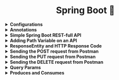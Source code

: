 
<h1>
<center>Spring Boot 🍂</center>
</h1>


[comment]: <> (-------------------------------------------------------------------)

[comment]: <> (<details>)

[comment]: <> (<summary><b>Simple Spring Boot REST-full API</b></summary>)

[comment]: <> (</details>)

[comment]: <> (-------------------------------------------------------------------)


[comment]: <> (Configurations)
<details>
<summary><b>Configurations</b></summary>

1. To change the port number of the server from 8080(default) to 8081 or any other port, 
    * got to `Edit Configurations` on top right.
    * click on `Modify Options`.
    * click on `Change VM Options`.
    * Add the following lines on the appeared text-box:
      
          -Dserver.port=8081

</details>

[comment]: <> (Annotations)
<details>
<summary><b>Annotations</b></summary>

Annotations | Description | 
--- | --- | 
@Repository | Marked on a Repository file in DAO/DAL.
@Service | Marked on a Service file.
@Autowired | Marked on a constructor with dependency injection.
@RestController | Marked on a Class with API's in it.
@RequestMapping(method = RequestMethod.GET, path = "get") | Marked on a `GET` method, and can be accessed on path `localhost:8080/get`.
@RequestMapping(method = RequestMethod.POST, consumes = MediaType.APPLICATION_JSON_VALUE) | Only Accepts JSON data from Post request.
@GetMapping | Marked on a `GET` method.
@PostMapping | Marked on a `POST` method.
@DeleteMapping | Marked on a `DELETE` method.
@PathVariable | Marking a property as a path variable.
@RequestBody | Added in front of the `User` in argument list. This indicates to map the incoming data from post request to this `User` model


</details>

[comment]: <> (Simple Spring Boot REST-full API)
<details>
<summary><b>Simple Spring Boot REST-full API</b></summary>

* Add the following code in the main application file for a simple get request.
  
      @SpringBootApplication
      public class LearningSpringBootApplication {
    
            public static void main(String[] args) {
                SpringApplication.run(LearningSpringBootApplication.class, args);
            }
    
            @RestController
            class MessageController {
    
                @RequestMapping(method = RequestMethod.GET)
                Message getMessage() {
                    return new Message("Hello World!");
                }
            }
    
            class Message {
  
                private final String message;
    
                public String getMessage() {
                    return message;
                }
    
                public Message(String message) {
                    this.message = message;
                }
            }
      }

* To ensure the return of the JSON payload, make sure to add a getter for the message in the `Message` class in the above example.
* When accessed on `localhost:8080`, a JSON is returned:

        {
            "message": "Hello World!"
        }

</details>

[comment]: <> (Path Variables)
<details>
<summary><b>Adding Path Variable on an API</b></summary>

* The following example shows how to add a path variable in a Request handler.

      @RequestMapping(method = RequestMethod.GET, path = "{userUid}")
          public User fetchUser(@PathVariable("userUid") UUID userUid) {
          return userService.getUser(userUid).get();
      }


</details>

[comment]: <> (ResponseEntity and HTTP Response Code)
<details>
<summary><b>ResponseEntity and HTTP Response Code</b></summary>

* `ResponseEntity` is a generic class in spring boot which is used to handle a request. It returns a Response code of the given data.
* `Optional` is a generic class which returns null, if the object is not assigned, else it returns the object.  
* An example given below shows the use of Response Entity used to handle a request:

      @RequestMapping(method = RequestMethod.GET, path = "{userUid}")
      public ResponseEntity<?> fetchUser2(@PathVariable("userUid") UUID userUid) {
          Optional<User> optionalUser = userService.getUser(userUid);
          if (optionalUser.isPresent()) {
              return ResponseEntity.ok(optionalUser.get());
          }
          return ResponseEntity.status(HttpStatus.NOT_FOUND)
              .body(new ErrorMessage("User " + userUid + "was not found!"));
      }

* We cannot also update the above code into functional program (Streams style), But that option is not available on 
  IntelliJ Community. 

</details>

[comment]: <> (Sending the post request from postman)
<details>
<summary><b>Sending the POST request from Postman</b></summary>

* Before sending the POST request make sure that, the `User` model has a default constructor.
* Following method is used for handling the POST Request:

      // POST: Saving a user in the database.
      @RequestMapping(method = RequestMethod.POST, consumes = MediaType.APPLICATION_JSON_VALUE)
      public ResponseEntity<Integer> insertNewUser(@RequestBody User user) {
          int result = userService.insertUser(user);
          if (result == 1) {
              return ResponseEntity.ok().build();
          }
          return ResponseEntity.badRequest().build();
      }


</details>

[comment]: <> (Sending the PUT request from Postman)
<details>
<summary><b>Sending the PUT request from Postman</b></summary>

* Following method/middleware is used to handle a PUT request:

      /*
          Returns: Response of the request
          Used In: PUT, POST
      */
      private ResponseEntity<Integer> getIntegerResponseEntity(int result) {
          if (result == 1) {
              return ResponseEntity.ok().build();
          }
          return ResponseEntity.badRequest().build();
      }
    
    
      // PUT: Updates the user object.
      @RequestMapping(method = RequestMethod.PUT, consumes = MediaType.APPLICATION_JSON_VALUE)
      public ResponseEntity<Integer> updateUser(@RequestBody User user) {
          int result = userService.updateUser(user);
          return getIntegerResponseEntity(result);
      }


</details>

[comment]: <> (Sending the DELETE request from Postman)
<details>
<summary><b>Sending the DELETE request from Postman</b></summary>

* The following method handles a delete request from Postman:

      //DELETE: Delete a user using userUid
      @RequestMapping(method = RequestMethod.DELETE, path = "{userUid}")
      public ResponseEntity<Integer> deleteUser(@PathVariable("userUid") UUID userUid) {
          int result = userService.removeUser(userUid);
          return getIntegerResponseEntity(result);
      }


</details>

[comment]: <> (Query Params)
<details>
<summary><b>Query Params</b></summary>

* Adding query params basically passes some variables through the URL in order to perform filtering.
* To add a query parameter, use `?` and add the parameters in the URL. An example is shown below:

      localhost:8081/api/v1/users/get?gender=MALE&ageLessThan=18

* The following middleware handles this URL and gets the value of `gender` and `ageLessThan`.

      // GET: All users from database.
      @RequestMapping(method = RequestMethod.GET, path = "get")
      public List<User> fetchUsers(@QueryParam("gender") String gender, @QueryParam("ageLessThan") Integer ageLessThan) {
          System.out.println(gender);
          System.out.println(ageLessThan);
          return userService.getAllUsers();
      }

* If the query params are not added, the middleware will still return data normally.
* Passing the Gender got by query-params inside a function in the `userService`:

      public List<User> getAllUsers(Optional<String> gender) {
          List<User> users = userDao.selectAllUsers();
          if (!gender.isPresent()) {
              return users;
          }
          try {
              Gender theGender = Gender.valueOf(gender.get().toUpperCase());
              return users.stream()
                  .filter(user -> user.getGender().equals(theGender))
                  .collect(Collectors.toList());
          } catch (Exception exp) {
                throw new IllegalStateException("Invalid Gender" + exp);
          }
      }

* Middleware that handles query-params:

      // GET: All users from database.
      @RequestMapping(method = RequestMethod.GET, path = "get")
          public List<User> fetchUsers(@QueryParam("gender") String gender) {
          return userService.getAllUsers(Optional.ofNullable(gender));
      }

* Now we can GET send request using the following URL:

      localhost:8081/api/v1/users/get?gender=female
  
  OR
  
      localhost:8081/api/v1/users/get?gender=MALE



</details>

[comment]: <> (Produces and Consumes)
<details>
<summary><b>Produces and Consumes</b></summary>


* Uptil now we have been handling requests using Semi-structured data, JSON or any other format.
* We can set the type of files that we can accept from clients, and the type of files that we cen send to clients.
  * `@Produces`: Server produces only selected file types to client.
  * `@Consumes`: Server accepts only selected file types from a client.

* In the following UserController Class, we are forcing each request handler to produce and consume selected type of file/data.
  
      @RestController
      @RequestMapping(path = "/api/v1/users")
      public class UserController {
      private UserService userService;
    
    
        /*
             CONSTRUCTOR: Injecting User service.
        */
        @Autowired
        public UserController(UserService userService) {
            this.userService = userService;
        }
    
    
        /*
             GET: All users from database.
        */
        @RequestMapping(
                method = RequestMethod.GET,
                path = "get",
                produces = MediaType.APPLICATION_JSON_VALUE
        )
        public List<User> fetchUsers(@QueryParam("gender") String gender) {
            return userService.getAllUsers(Optional.ofNullable(gender));
        }
    
    
        /*
             Returns: Response of the request
             Used In: PUT, POST
        */
        private ResponseEntity<Integer> getIntegerResponseEntity(int result) {
            if (result == 1) {
                return ResponseEntity.ok().build();
            }
            return ResponseEntity.badRequest().build();
        }
    
    
        /*
             GET: User by ID using path variable and ResponseEntity and ResponseCode.
        */
        @RequestMapping(
                method = RequestMethod.GET,
                path = "{userUid}",
                produces = MediaType.APPLICATION_JSON_VALUE
        )
        public ResponseEntity<?> fetchUser(@PathVariable("userUid") UUID userUid) {
            Optional<User> optionalUser = userService.getUser(userUid);
            if (optionalUser.isPresent()) {
                return ResponseEntity.ok(optionalUser.get());
            }
            return ResponseEntity.status(HttpStatus.NOT_FOUND)
                    .body(new ErrorMessage("User " + userUid + "was not found!"));
        }
    
    
        /*
             POST: Saving a user in the database.
        */
        @RequestMapping(
                method = RequestMethod.POST,
                consumes = MediaType.APPLICATION_JSON_VALUE,
                produces = MediaType.APPLICATION_JSON_VALUE
        )
        public ResponseEntity<Integer> insertNewUser(@RequestBody User user) {
            int result = userService.insertUser(user);
            return getIntegerResponseEntity(result);
        }
    
    
        /*
             PUT: Updates the user object.
        */
        @RequestMapping(
                method = RequestMethod.PUT,
                consumes = MediaType.APPLICATION_JSON_VALUE,
                produces = MediaType.APPLICATION_JSON_VALUE
        )
        public ResponseEntity<Integer> updateUser(@RequestBody User user) {
            int result = userService.updateUser(user);
            return getIntegerResponseEntity(result);
        }
    
        /*
            DELETE: Delete a user using userUid
        */
        @RequestMapping(
                method = RequestMethod.DELETE,
                path = "{userUid}",
                produces = MediaType.APPLICATION_JSON_VALUE
        )
        public ResponseEntity<Integer> deleteUser(@PathVariable("userUid") UUID userUid) {
            int result = userService.removeUser(userUid);
            return getIntegerResponseEntity(result);
        }
    
    }

</details>
